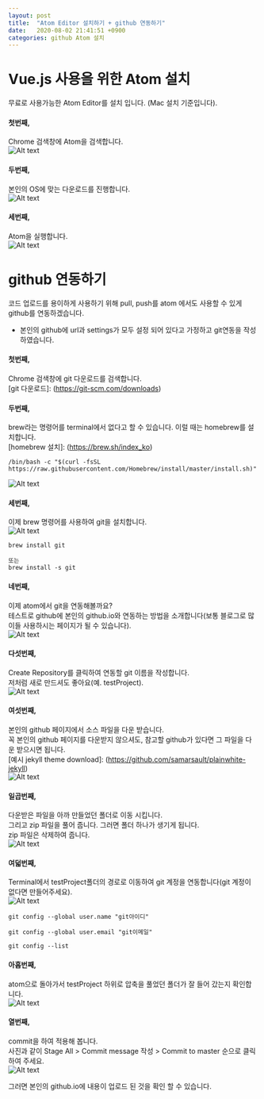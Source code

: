 ```yaml
---
layout: post
title:  "Atom Editor 설치하기 + github 연동하기"
date:   2020-08-02 21:41:51 +0900
categories: github Atom 설치
---
```


# Vue.js 사용을 위한 Atom 설치   
무료로 사용가능한 Atom Editor를 설치 입니다. (Mac 설치 기준입니다).   

#### 첫번째,      
Chrome 검색창에 Atom을 검색합니다.   
![Alt text](/assets/atom_search.png "atom_검색")   

#### 두번째,   
본인의 OS에 맞는 다운로드를 진행합니다.   
![Alt text](/assets/atom_download.png "atom_download")   

#### 세번째,   
Atom을 실행합니다.   
![Alt text](/assets/atom_start.png "atom_시작")   

# github 연동하기   
코드 업로드를 용이하게 사용하기 위해 pull, push를 atom 에서도 사용할 수 있게 github를 연동하겠습니다.  
* 본인의 github에 url과 settings가 모두 설정 되어 있다고 가정하고 git연동을 작성하였습니다.   


#### 첫번째,   
Chrome 검색창에 git 다운로드를 검색합니다.   
[git 다운로드]: (https://git-scm.com/downloads)

#### 두번째,   
brew라는 명령어를 terminal에서 없다고 할 수 있습니다. 이럴 때는 homebrew를 설치합니다.  
[homebrew 설치]: (https://brew.sh/index_ko)

```
/bin/bash -c "$(curl -fsSL https://raw.githubusercontent.com/Homebrew/install/master/install.sh)"   

```
![Alt text](/assets/homebrew_install.png "homebrew_설치")   

#### 세번째,   
이제 brew 명령어를 사용하여 git을 설치합니다.   
![Alt text](/assets/brew_install.png "brew_install")   
```
brew install git   

또는
brew install -s git   

```   

#### 네번째,
이제 atom에서 git을 연동해볼까요?   
테스트로 github에 본인의 github.io와 연동하는 방법을 소개합니다(보통 블로그로 많이들 사용하시는 페이지가 될 수 있습니다).   
![Alt text](/assets/atom_git.png "atom_git_연동")   

#### 다섯번째,   
Create Repository를 클릭하여 연동할 git 이름을 작성합니다.   
저처럼 새로 만드셔도 좋아요(예. testProject).   
![Alt text](/assets/repository.png "git_repository")   

#### 여섯번째,  
본인의 github 페이지에서 소스 파일을 다운 받습니다.  
꼭 본인의 github 페이지를 다운받지 않으셔도, 참고할 github가 있다면 그 파일을 다운 받으시면 됩니다.   
[예시 jekyll theme download]: (https://github.com/samarsault/plainwhite-jekyll)   
![Alt text](/assets/git_down_zip.png "git_down_zip")   

#### 일곱번째,   
다운받은 파일을 아까 만들었던 폴더로 이동 시킵니다.   
그리고 zip 파일을 풀어 줍니다. 그러면 폴더 하나가 생기게 됩니다.     
zip 파일은 삭제하여 줍니다.   
![Alt text](/assets/unzip.png "unzip")  

#### 여덟번째,       
Terminal에서 testProject폴더의 경로로 이동하여 git 계정을 연동합니다(git 계정이 없다면 만들어주세요).   
![Alt text](/assets/git_account.png "git_계정설정")   
```
git config --global user.name "git아이디"   

git config --global user.email "git이메일"

git config --list   
```

#### 아홉번째,   
atom으로 돌아가서 testProject 하위로 압축을 풀었던 폴더가 잘 들어 갔는지 확인합니다.   
![Alt text](/assets/atom_set.png "atom_set")    

#### 열번째,   
commit을 하여 적용해 봅니다.   
사진과 같이 Stage All > Commit message 작성 > Commit to master 순으로 클릭하여 주세요.   
![Alt text](/assets/commit.png "commit")   


그러면 본인의 github.io에 내용이 업로드 된 것을 확인 할 수 있습니다.   
